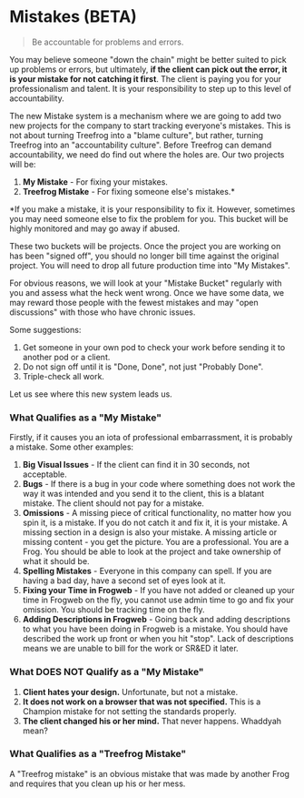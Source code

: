 # Mistakes (BETA)

> Be accountable for problems and errors.

You may believe someone "down the chain" might be better suited to pick up problems or errors, but ultimately, **if the client can pick out the error, it is your mistake for not catching it first**. The client is paying you for your professionalism and talent. It is your responsibility to step up to this level of accountability.

The new Mistake system is a mechanism where we are going to add two new projects for the company to start tracking everyone's mistakes. This is not about turning Treefrog into a "blame culture", but rather, turning Treefrog into an "accountability culture". Before Treefrog can demand accountability, we need do find out where the holes are. Our two projects will be:

1. **My Mistake** - For fixing your mistakes.
2. **Treefrog Mistake** - For fixing someone else's mistakes.*

*If you make a mistake, it is your responsibility to fix it. However, sometimes you may need someone else to fix the problem for you. This bucket will be highly monitored and may go away if abused.

These two buckets will be projects. Once the project you are working on has been "signed off", you should no longer bill time against the original project. You will need to drop all future production time into "My Mistakes".

For obvious reasons, we will look at your "Mistake Bucket" regularly with you and assess what the heck went wrong. Once we have some data, we may reward those people with the fewest mistakes and may "open discussions" with those who have chronic issues.

Some suggestions:

1. Get someone in your own pod to check your work before sending it to another pod or a client.
2. Do not sign off until it is "Done, Done", not just "Probably Done".
3. Triple-check all work.

Let us see where this new system leads us.

### What Qualifies as a "My Mistake"

Firstly, if it causes you an iota of professional embarrassment, it is probably a mistake. Some other examples:

1. **Big Visual Issues** - If the client can find it in 30 seconds, not acceptable.
2. **Bugs** - If there is a bug in your code where something does not work the way it was intended and you send it to the client, this is a blatant mistake. The client should not pay for a mistake. 
3. **Omissions** - A missing piece of critical functionality, no matter how you spin it, is a mistake. If you do not catch it and fix it, it is your mistake. A missing section in a design is also your mistake. A missing article or missing content - you get the picture. You are a professional. You are a Frog. You should be able to look at the project and take ownership of what it should be.
4. **Spelling Mistakes** - Everyone in this company can spell. If you are having a bad day, have a second set of eyes look at it.
5. **Fixing your Time in Frogweb** - If you have not added or cleaned up your time in Frogweb on the fly, you cannot use admin time to go and fix your omission. You should be tracking time on the fly.
6. **Adding Descriptions in Frogweb** - Going back and adding descriptions to what you have been doing in Frogweb is a mistake. You should have described the work up front or when you hit "stop". Lack of descriptions means we are unable to bill for the work or SR&ED it later. 

### What DOES NOT Qualify as a "My Mistake"

1. **Client hates your design.** Unfortunate, but not a mistake.
2. **It does not work on a browser that was not specified.** This is a Champion mistake for not setting the standards properly.
3. **The client changed his or her mind.** That never happens. Whaddyah mean?

### What Qualifies as a "Treefrog Mistake"

A "Treefrog mistake" is an obvious mistake that was made by another Frog and requires that you clean up his or her mess.

